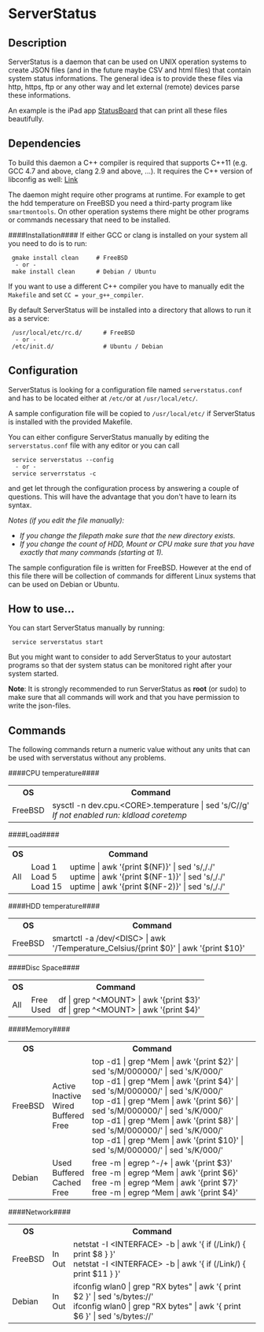 ServerStatus
===

Description
---
ServerStatus is a daemon that can be used on UNIX operation systems to create JSON files (and in the future maybe CSV and html files) that contain system status informations. The general idea is to provide these files via http, https, ftp or any other way and let external (remote) devices parse these informations.

An example is the iPad app [StatusBoard](http://panic.com/statusboard/) that can print all these files beautifully.


Dependencies
---
To build this daemon a C++ compiler is required that supports C++11 (e.g. GCC 4.7 and above, clang 2.9 and above, ...).
It requires the C++ version of libconfig as well: [Link](http://www.hyperrealm.com/libconfig/libconfig_manual.html)

The daemon might require other programs at runtime. For example to get the hdd temperature on FreeBSD you need a third-party program like `smartmontools`. 
On other operation systems there might be other programs or commands necessary that need to be installed.

####Installation####
If either GCC or clang is installed on your system all you need to do is to run:

     gmake install clean     # FreeBSD
      - or - 
     make install clean      # Debian / Ubuntu     

If you want to use a different C++ compiler you have to manually edit the `Makefile` and set `CC = your_g++_compiler`.

By default ServerStatus will be installed into a directory that allows to run it as a service:

     /usr/local/etc/rc.d/      # FreeBSD
      - or -
     /etc/init.d/              # Ubuntu / Debian


Configuration
---
ServerStatus is looking for a configuration file named `serverstatus.conf` and has to be located either at `/etc/`or at `/usr/local/etc/`.

A sample configuration file will be copied to `/usr/local/etc/` if ServerStatus is installed with the provided Makefile.

You can either configure ServerStatus manually by editing the `serverstatus.conf` file with any editor or you can call 

     service serverstatus --config
      - or -
     service serverrstatus -c
     
and get let through the configuration process by answering a couple of questions. This will have the advantage that you don't have to learn its syntax.

*Notes (if you edit the file manually):*
 - *If you change the filepath make sure that the new directory exists.*
 - *If you change the count of HDD, Mount or CPU make sure that you have exactly that many commands (starting at 1).*

 
The sample configuration file is written for FreeBSD. However at the end of this file there will be collection of commands for different Linux systems that can be used on Debian or Ubuntu.


How to use...
---
You can start ServerStatus manually by running:

     service serverstatus start

But you might want to consider to add ServerStatus to your autostart programs so that der system status can be monitored right after your system started.

**Note**:
It is strongly recommended to run ServerStatus as **root** (or sudo) to make sure that all commands will work and that you have permission to write the json-files.


Commands
---
The following commands return a numeric value without any units that can be used with serverstatus without any problems.

####CPU temperature####
<table>
	<tr>
		<th>OS</th>
		<th>Command</th>
	</tr>
	<tr>
		<td>FreeBSD</td>
		<td>sysctl -n dev.cpu.&lt;CORE&gt;.temperature | sed 's/C//g'
		<br/><i>If not enabled run: kldload coretemp</i></td>
	</tr>
	<!--
	<tr>
		<td>Raspian</td>
		<td>vcgencmd measure_temp | cut -c 6- | sed "s/'/°/"</td>
	</tr>
	-->
</table>

####Load####
<table>
	<tr>
		<th>OS</th>
		<th colspan="2">Command</th>
	</tr>
	<tr>
		<td>All</td>
		<td>Load 1<br/>Load 5<br/>Load 15</td>
		<td>uptime | awk '{print $(NF)}' | sed 's/,/./'
		<br/>uptime | awk '{print $(NF-1)}' | sed 's/,/./'
		<br/>uptime | awk '{print $(NF-2)}' | sed 's/,/./'</td>
	</tr>
</table>

####HDD temperature####
<table>
	<tr>
		<th>OS</th>
		<th>Command</th>
	</tr>
	<tr>
		<td>FreeBSD</td>
		<td>smartctl -a /dev/&lt;DISC&gt; | awk '/Temperature_Celsius/{print $0}' | awk '{print $10}'</td>
	</tr>
</table>

####Disc Space####
<table>
	<tr>
		<th>OS</th>
		<th colspan="2">Command</th>
	</tr>
	<tr>
		<td>All</td>
		<td>Free<br/>Used</td>
		<td>df | grep ^&lt;MOUNT&gt; | awk '{print $3}'
		<br/>df | grep ^&lt;MOUNT&gt; | awk '{print $4}'</td>
	</tr>
</table>

####Memory####
<table>
	<tr>
		<th>OS</th>
		<th colspan="2">Command</th>
	</tr>
	<tr>
		<td>FreeBSD</td>
		<td>Active<br/>Inactive<br/>Wired<br/>Buffered<br/>Free</td>
		<td>top -d1 | grep ^Mem | awk '{print $2}' | sed 's/M/000000/' | sed 's/K/000/'
		<br/>top -d1 | grep ^Mem | awk '{print $4}' | sed 's/M/000000/' | sed 's/K/000/'
		<br/>top -d1 | grep ^Mem | awk '{print $6}' | sed 's/M/000000/' | sed 's/K/000/'
		<br/>top -d1 | grep ^Mem | awk '{print $8}' | sed 's/M/000000/' | sed 's/K/000/'
		<br/>top -d1 | grep ^Mem | awk '{print $10}' | sed 's/M/000000/' | sed 's/K/000/'</td>
	</tr>
	<tr>
		<td>Debian</td>
		<td>Used<br/>Buffered<br/>Cached<br/>Free</td>
		<td>free -m | egrep ^-/+ |  awk '{print $3}'
		<br/>free -m | egrep ^Mem |  awk '{print $6}'
		<br/>free -m | egrep ^Mem |  awk '{print $7}'
		<br/>free -m | egrep ^Mem |  awk '{print $4}'</td>
	</tr>
</table>

####Network####
<table>
	<tr>
		<th>OS</th>
		<th colspan="2">Command</th>
	</tr>
	<tr>
		<td>FreeBSD</td>
		<td>In<br/>Out</td>
		<td>netstat -I &lt;INTERFACE&gt; -b | awk '{ if (/Link/) { print $8 } }'
		<br>netstat -I &lt;INTERFACE&gt; -b | awk '{ if (/Link/) { print $11 } }'</td>
	</tr>
	<tr>
		<td>Debian</td>
		<td>In<br/>Out</td>
		<td>ifconfig wlan0 | grep "RX bytes" | awk '{ print $2 }' | sed 's/bytes://'
		<br/>ifconfig wlan0 | grep "RX bytes" | awk '{ print $6 }' | sed 's/bytes://'</td>
	</tr>
</table>